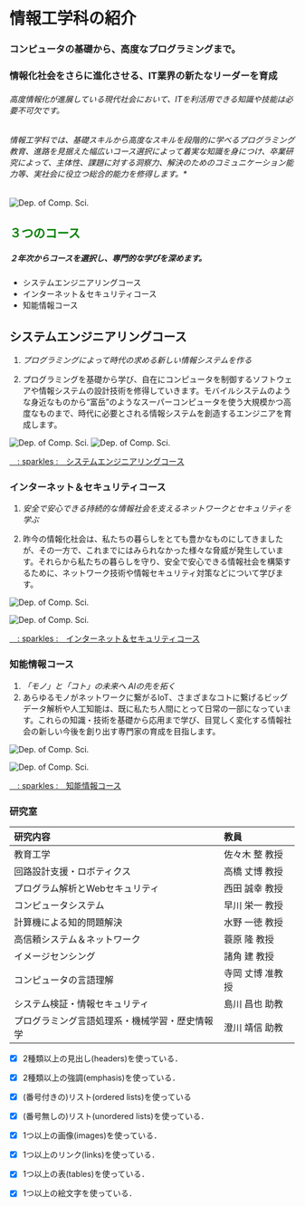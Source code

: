 # 情報工学科の紹介
<!-- Markdown記法を使って学科の紹介ページを作る -->
### コンピュータの基礎から、高度なプログラミングまで。

### 情報化社会をさらに進化させる、IT業界の新たなリーダーを育成

###### 高度情報化が進展している現代社会において、ITを利活用できる知識や技能は*必要不可欠*です。

###### 情報工学科では、基礎スキルから高度なスキルを段階的に学べるプログラミング教育、進路を見据えた幅広いコース選択によって着実な知識を身につけ、卒業研究によって、主体性、課題に対する洞察力、解決のためのコミュニケーション能力等、実社会に役立つ総合的能力を修得します。*

![Dep. of Comp. Sci.](https://feng.takushoku-u.ac.jp/albums/abm00014693.jpg)

## <span style="color: green; ">３つのコース</span>

##### ２年次からコースを選択し、専門的な学びを深めます。

-  システムエンジニアリングコース
- インターネット＆セキュリティコース
- 知能情報コース

## システムエンジニアリングコース

1. *プログラミングによって時代の求める新しい情報システムを作る*

1. プログラミングを基礎から学び、自在にコンピュータを制御するソフトウェアや情報システムの設計技術を修得していきます。モバイルシステムのような身近なものから“富岳”のようなスーパーコンピュータを使う大規模かつ高度なものまで、時代に必要とされる情報システムを創造するエンジニアを育成します。

![Dep. of Comp. Sci.](https://feng.takushoku-u.ac.jp/albums/abm00014679.jpg)
![Dep. of Comp. Sci.](https://feng.takushoku-u.ac.jp/albums/abm00014693.jpg)


[　: sparkles :　システムエンジニアリングコース](https://feng.takushoku-u.ac.jp/composition/cs.html#anchor01)

### インターネット＆セキュリティコース

1. *安全で安心できる持続的な情報社会を支えるネットワークとセキュリティを学ぶ*

1. 昨今の情報化社会は、私たちの暮らしをとても豊かなものにしてきましたが、その一方で、これまでにはみられなかった様々な脅威が発生しています。それらから私たちの暮らしを守り、安全で安心できる情報社会を構築するために、ネットワーク技術や情報セキュリティ対策などについて学びます。

![Dep. of Comp. Sci.](https://feng.takushoku-u.ac.jp/albums/abm00014680.jpg)

![Dep. of Comp. Sci.](https://feng.takushoku-u.ac.jp/albums/abm00014709.jpg)

[　: sparkles :　インターネット＆セキュリティコース](https://feng.takushoku-u.ac.jp/composition/cs.html#anchor02)

### 知能情報コース

1. *「モノ」と「コト」の未来へ
AIの先を拓く*
1. あらゆるモノがネットワークに繋がるIoT、さまざまなコトに繋げるビッグデータ解析や人工知能は、既に私たち人間にとって日常の一部になっています。これらの知識・技術を基礎から応用まで学び、目覚しく変化する情報社会の新しい今後を創り出す専門家の育成を目指します。

![Dep. of Comp. Sci.](https://feng.takushoku-u.ac.jp/albums/abm00014710.jpg)

![Dep. of Comp. Sci.](https://feng.takushoku-u.ac.jp/albums/abm00014708.jpg)

[　: sparkles :　知能情報コース](https://feng.takushoku-u.ac.jp/composition/cs.html#anchor03)

### 研究室

| 研究内容 | 教員 |
| :--- | :--- |
| 教育工学 | 佐々木 整 教授 |
| 回路設計支援・ロボティクス | 高橋 丈博 教授 |
| プログラム解析とWebセキュリティ | 西田 誠幸 教授 |
| コンピュータシステム | 早川 栄一 教授 |
| 計算機による知的問題解決 | 水野 一徳 教授 |
| 高信頼システム＆ネットワーク | 蓑原 隆 教授 |
| イメージセンシング | 諸角 建 教授 |
| コンピュータの言語理解 | 寺岡 丈博 准教授 |
| システム検証・情報セキュリティ | 島川 昌也 助教 |
| プログラミング言語処理系・機械学習・歴史情報学 | 澄川 靖信 助教 |




<!-- この部分より上に記述を追加して下のチェックボックスで確認する -->
- [x] 2種類以上の見出し(headers)を使っている．
- [x] 2種類以上の強調(emphasis)を使っている．
- [x] (番号付きの)リスト(ordered lists)を使っている
- [x] (番号無しの)リスト(unordered lists)を使っている．
- [x] 1つ以上の画像(images)を使っている．
- [x] 1つ以上のリンク(links)を使っている．
- [x] 1つ以上の表(tables)を使っている．
- [x] 1つ以上の絵文字を使っている．
 